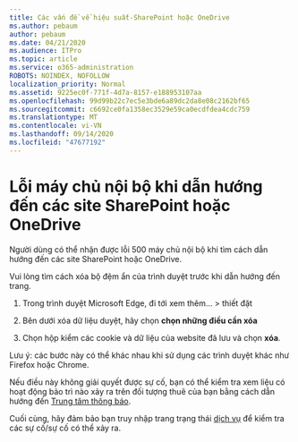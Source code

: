 ```yaml
---
title: Các vấn đề về hiệu suất-SharePoint hoặc OneDrive
ms.author: pebaum
author: pebaum
ms.date: 04/21/2020
ms.audience: ITPro
ms.topic: article
ms.service: o365-administration
ROBOTS: NOINDEX, NOFOLLOW
localization_priority: Normal
ms.assetid: 9225ec0f-771f-4d7a-8157-e188953107aa
ms.openlocfilehash: 99d99b22c7ec5e3bde6a89dc2da8e08c2162bf65
ms.sourcegitcommit: c6692ce0fa1358ec3529e59ca0ecdfdea4cdc759
ms.translationtype: MT
ms.contentlocale: vi-VN
ms.lasthandoff: 09/14/2020
ms.locfileid: "47677192"
---
```

# <a name="internal-server-error-when-navigating-to-sharepoint-or-onedrive-sites"></a>Lỗi máy chủ nội bộ khi dẫn hướng đến các site SharePoint hoặc OneDrive

Người dùng có thể nhận được lỗi 500 máy chủ nội bộ khi tìm cách dẫn hướng đến các site SharePoint hoặc OneDrive. 

Vui lòng tìm cách xóa bộ đệm ẩn của trình duyệt trước khi dẫn hướng đến trang.


1. Trong trình duyệt Microsoft Edge, đi tới xem thêm... > thiết đặt

2. Bên dưới xóa dữ liệu duyệt, hãy chọn **chọn những điều cần xóa**

3. Chọn hộp kiểm các cookie và dữ liệu của website đã lưu và chọn **xóa**.

Lưu ý: các bước này có thể khác nhau khi sử dụng các trình duyệt khác như Firefox hoặc Chrome.

Nếu điều này không giải quyết được sự cố, bạn có thể kiểm tra xem liệu có hoạt động bảo trì nào xảy ra trên đối tượng thuê của bạn bằng cách dẫn hướng đến [Trung tâm thông báo](https://portal.office.com/adminportal/home#/MessageCenter).

Cuối cùng, hãy đảm bảo bạn truy nhập trang trạng thái [dịch vụ](https://portal.office.com/adminportal/home#/servicehealth) để kiểm tra các sự cố/sự cố có thể xảy ra.

